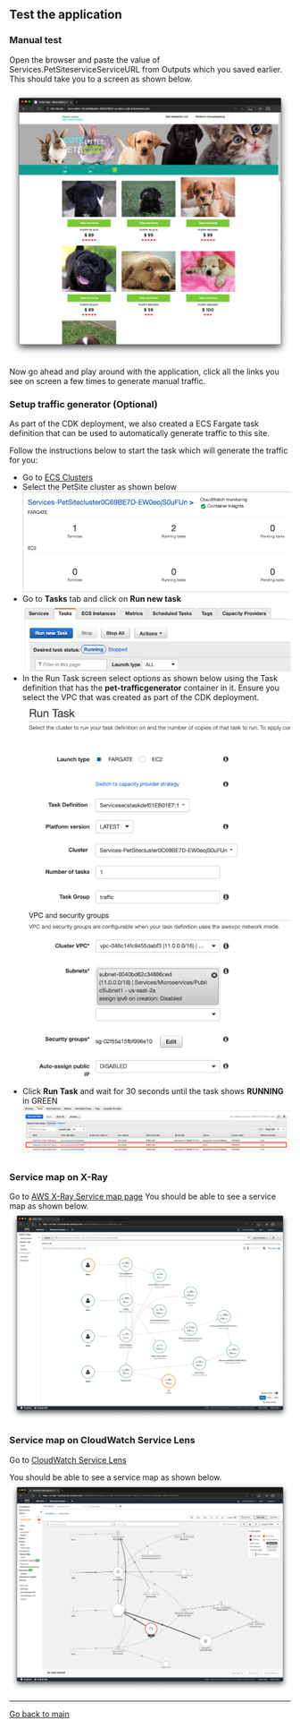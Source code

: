 ## Test the application

### Manual test
Open the browser and paste the value of Services.PetSiteserviceServiceURL from Outputs which you saved earlier. This should take you to a screen as shown below.

![](images/app-home.png)

Now go ahead and play around with the application, click all the links you see on screen a few times to generate manual traffic.

### Setup traffic generator (Optional)

As part of the CDK deployment, we also created a ECS Fargate task definition that can be used to automatically generate traffic to this site.

Follow the instructions below to start the task which will generate the traffic for you:
* Go to [ECS Clusters](https://us-east-2.console.aws.amazon.com/ecs/home#/clusters)
* Select the PetSite cluster as shown below
![Petsite Cluster](images/traffic-cluster.png)
* Go to **Tasks** tab  and click on **Run new task**
![Petsite Cluster](images/traffic-newtask.png)
* In the Run Task screen select options as shown below using the Task definition that has the **pet-trafficgenerator** container in it. Ensure you select the VPC that was created as part of the CDK deployment.
![Petsite Cluster](images/traffic-runtask.png)
* Click **Run Task** and wait for 30 seconds until the task shows **RUNNING** in GREEN
![Petsite Cluster](images/traffic-running.png)

### Service map on X-Ray
Go to [AWS X-Ray Service map page](https://us-east-2.console.aws.amazon.com/xray/home#/service-map)
You should be able to see a service map as shown below. 
![](images/xray-home.png)


### Service map on CloudWatch Service Lens
Go to [CloudWatch Service Lens](https://us-east-2.console.aws.amazon.com/cloudwatch/home#servicelens:map?~(query~()~context~(timeRange~(delta~300000))))

You should be able to see a service map as shown below. 
![](images/sl-map.png)

--------------------------------------
[Go back to main](../README.md)